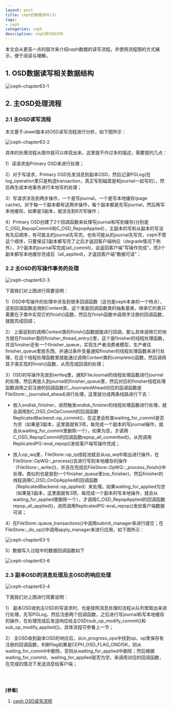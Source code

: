 ```yaml
---
layout: post
title: ceph的数据读写(3)
tags:
- ceph
categories: ceph
description: ceph源代码分析
---
```



本文会从更高一点的层次来介绍ceph数据的读写流程，并使用流程图的方式展示，便于阅读与理解。

<!-- more -->

## 1. OSD数据读写相关数据结构

![ceph-chapter63-1](https://ivanzz1001.github.io/records/assets/img/ceph/sca/ceph_chapter63_1.jpg)

## 2. 主OSD处理流程
### 2.1 主OSD读写流程
本文基于Jewel版本对OSD读写流程进行分析，如下图所示：


![ceph-chapter63-2](https://ivanzz1001.github.io/records/assets/img/ceph/sca/ceph_chapter63_2.jpg)

具体的处理流程从图中就可以体现出来，这里就不作过多的描述，需要提的几点：

1）读请求由Primary OSD来进行处理；

2）对于写请求，Primary OSD先发消息到副本OSD，然后记录PGLog(在log_operation里只是构造transaction，真正写到磁盘是和journal一起写的），然后再生成本地事务进行本地写的处理；

3）写请求涉及到两步操作，一个是写journal，一个是写本地缓存(page cache)。对于每一个副本都有这两步操作，每个副本都是先写journal，然后再写本地缓存。如果是3副本，就涉及到6次写操作；

4）Primary OSD创建了2个回调函数来处理写journal和写到缓存(分别是C_OSD_RepopCommit和C_OSD_RepopApplied），主副本的写和从副本的写没有先后顺序，有可能主的journal先写完，也有可能从的journal先写完，ceph不管这个顺序，只要保证3副本都写完了之后才返回客户端响应（degrade情况下例外），3个副本的journal写完成(all_commit)，会返回客户端“写操作完成”，而3个副本都写本地缓存完成后（all_applied)，才返回客户端“数据可读”；


### 2.2 主OSD的写操作事务的处理
![ceph-chapter63-3](https://ivanzz1001.github.io/records/assets/img/ceph/sca/ceph_chapter63_3.jpg)

下面我们对上图进行简要说明：

1）OSD中写操作的处理中涉及到很多回调函数（这也是ceph本身的一个特点），这些回调函数追溯到Context类，这个类是回调函数类的抽象基类，继承它的类只需要在子类中实现它的finish()函数，然后在finish函数中调用字注册的回调函数，就能完成回调；

2） 上面说到的调用Context类的finish()函数就能进行回调，那么具体调用它的地方就在Finisher类的finisher_thread_entry()里，这个是finisher的线程处理函数，并且finisher还有一个finisher_queue，实现生产者消费者模型，生产者往finisher_queue里放东西，并通过条件变量通知finisher的线程处理函数来进行处理，在这个线程处理函数里就能通过调用Context类的complete()函数，然后调用其子类实现的finish()函数，从而完成回调的处理；

3）OSD的写操作先放到writeq里，通知FileJournal的线程处理函数进行journal的处理，然后再放入到journal的finisher_queue里，然后对应的finisher线程处理函数调用之前注册的回调函数(C_JournaledAhead对应的函调函数是FileStore::_journaled_ahead)进行处理，这里就分成两条线路进行下去：

* 放入ondisk_finisher，进而触发ondisk_finisher的线程处理函数进行处理，就会调用到C_OSD_OnOpCommit的回调函数ReplicatedBackend::op_commit()，在这里会检查waiting_for_commit是否为空（如果是3副本，这里面就有3项，每完成一个副本的写journal操作，就会从waiting_for_commit里删除一个），如果为空，才调用C_OSD_RepopCommit的回调函数repop_all_committed()，从而调用ReplicatedPG::eval_repop()发给客户端写操作完成；

* 放入op_wq里，FileStore::op_tp线程池就会从op_wq中取出进行操作，在FileStore::OpWQ::_process()去进行写到本地缓存的操作（FileStore::_write())，并且在完成后FileStore::OpWQ::_process_finish()中处理，类似的也是放到一个finisher_queue里(op_finisher)，然后finisher的线程调用C_OSD_OnOpApplied的回调函数（ReplicatedBackend::op_applied）来处理。如果waiting_for_applied为空（如果是3副本，这里面就有3项，每完成一个副本的写本地操作，就会从waiting_for_applied里删除一个），才调用C_OSD_RepopApplied的回调函数repop_all_applied()，进而调用ReplicatedPG::eval_repop()发给客户端数据可读；


4）在FileStore::queue_transactions()中调用submit_manager来进行提交；在FileStore::_do_op()中调用apply_manager来进行应用，如下图所示：

![ceph-chapter63-5](https://ivanzz1001.github.io/records/assets/img/ceph/sca/ceph_chapter63_5.jpg)

5）数据写入过程中的数据回调函数如下

![ceph-chapter63-6](https://ivanzz1001.github.io/records/assets/img/ceph/sca/ceph_chapter63_6.jpg)


### 2.3 副本OSD的消息处理及主OSD的响应处理

![ceph-chapter63-4](https://ivanzz1001.github.io/records/assets/img/ceph/sca/ceph_chapter63_4.jpg)

下面我们对上图进行简要说明：

1） 副本OSD收到主OSD的写请求时，也是按照消息处理的流程从队列里取出来进行处理，先写PGLog，然后注册两个回调函数，之后进行写journal和写本地缓存的操作，在处理完成后发送响应给主OSD(sub_op_modify_commit()和sub_op_modify_applied())，具体流程可参看上一节；

2） 主OSD收到副本OSD的响应后，从in_progress_ops中找到op，op里保存有注册的回调函数，判断flag如果是CEPH_OSD_FLAG_ONDISK，则从waiting_for_commit中删除，否则从waiting_for_applied中删除；然后根据waiting_for_commit、waiting_for_applied是否为空，来调用对应的回调函数，在完成的情况下发送消息给客户端；




<br />
<br />

**[参看]**

1. [ceph OSD读写流程](http://sysnote.github.io/2015/11/25/ceph-osd-rw1/)




<br />
<br />
<br />

